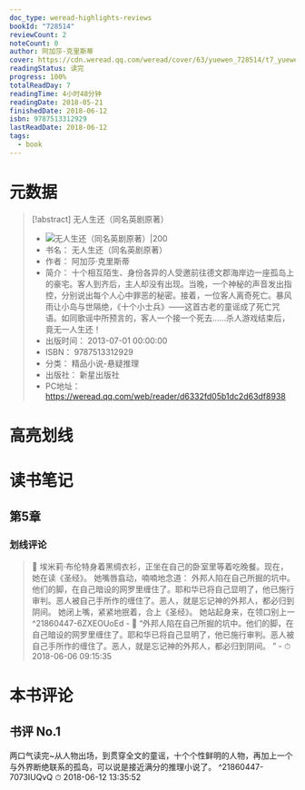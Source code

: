 ```yaml
---
doc_type: weread-highlights-reviews
bookId: "728514"
reviewCount: 2
noteCount: 0
author: 阿加莎·克里斯蒂
cover: https://cdn.weread.qq.com/weread/cover/63/yuewen_728514/t7_yuewen_7285141680854106.jpg
readingStatus: 读完
progress: 100%
totalReadDay: 7
readingTime: 4小时48分钟
readingDate: 2018-05-21
finishedDate: 2018-06-12
isbn: 9787513312929
lastReadDate: 2018-06-12
tags:
  - book
---
```

# 元数据
> [!abstract] 无人生还（同名英剧原著）
> - ![ 无人生还（同名英剧原著）|200](https://cdn.weread.qq.com/weread/cover/63/yuewen_728514/t7_yuewen_7285141680854106.jpg)
> - 书名： 无人生还（同名英剧原著）
> - 作者： 阿加莎·克里斯蒂
> - 简介：     十个相互陌生、身份各异的人受邀前往德文郡海岸边一座孤岛上的豪宅。客人到齐后，主人却没有出现。当晚，一个神秘的声音发出指控，分别说出每个人心中罪恶的秘密。接着，一位客人离奇死亡。暴风雨让小岛与世隔绝，《十个小士兵》——这首古老的童谣成了死亡咒语。如同歌谣中所预言的，客人一个接一个死去……杀人游戏结束后，竟无一人生还！
> - 出版时间： 2013-07-01 00:00:00
> - ISBN： 9787513312929
> - 分类： 精品小说-悬疑推理
> - 出版社： 新星出版社
> - PC地址：https://weread.qq.com/web/reader/d6332fd05b1dc2d63df8938

# 高亮划线

# 读书笔记

## 第5章

### 划线评论
> 📌 埃米莉·布伦特身着黑绸衣衫，正坐在自己的卧室里等着吃晚餐。现在，她在读《圣经》。 
她嘴唇翕动，喃喃地念道： 
外邦人陷在自己所掘的坑中。他们的脚，在自己暗设的网罗里缠住了。耶和华已将自己显明了，他已施行审判。恶人被自己手所作的缠住了。恶人，就是忘记神的外邦人，都必归到阴间。 
她闭上嘴，紧紧地抿着，合上《圣经》。 
她站起身来，在领口别上一  ^21860447-6ZXEOUoEd
    - 💭 “外邦人陷在自己所掘的坑中。他们的脚，在自己暗设的网罗里缠住了。耶和华已将自己显明了，他已施行审判。恶人被自己手所作的缠住了。恶人，就是忘记神的外邦人，都必归到阴间。 ”
    - ⏱ 2018-06-06 09:15:35
   
# 本书评论

## 书评 No.1 
两口气读完~从人物出场，到贯穿全文的童谣，十个个性鲜明的人物，再加上一个与外界断绝联系的孤岛，可以说是接近满分的推理小说了。
 ^21860447-7073IUQvQ
⏱ 2018-06-12 13:35:52

